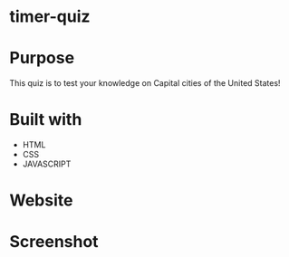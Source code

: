 # timer-quiz



# Purpose 
This quiz is to test your knowledge on Capital cities of the United States!


# Built with
* HTML
* CSS
* JAVASCRIPT


# Website






# Screenshot 

